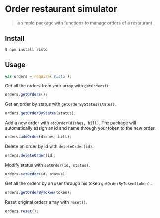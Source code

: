 # Order restaurant simulator

> a simple package with functions to manage orders of a restaurant

## Install
```console
$ npm install risto
```

## Usage
```js
var orders = require('risto');
```

Get all the orders from your array with `getOrders()`.

```js
orders.getOrders();
```
Get an order by status with `getOrderByStatus(status)`.

```js
orders.getOrderByStatus(status);
```
Add a new order with `addOrder(dishes, bill)`. The package will automatically assign an id and name through your token to the new order.

```js
orders.addOrder(dishes, bill);
```
Delete an order by id with `deleteOrder(id)`.

```js
orders.deleteOrder(id);
```

Modify status with `setOrder(id, status)`.

```js
orders.setOrder(id, status);
```

Get all the orders by an user through his token `getOrderByToken(token)` .

```js
orders.getOrderByToken(token);
```

Reset original orders array with `reset()`.

```js
orders.reset();
```
